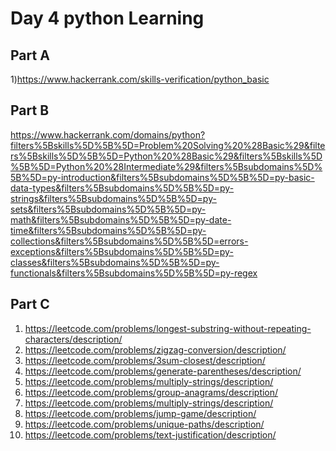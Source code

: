 # Day 4 python Learning

## Part A

1)https://www.hackerrank.com/skills-verification/python_basic

 
## Part B
https://www.hackerrank.com/domains/python?filters%5Bskills%5D%5B%5D=Problem%20Solving%20%28Basic%29&filters%5Bskills%5D%5B%5D=Python%20%28Basic%29&filters%5Bskills%5D%5B%5D=Python%20%28Intermediate%29&filters%5Bsubdomains%5D%5B%5D=py-introduction&filters%5Bsubdomains%5D%5B%5D=py-basic-data-types&filters%5Bsubdomains%5D%5B%5D=py-strings&filters%5Bsubdomains%5D%5B%5D=py-sets&filters%5Bsubdomains%5D%5B%5D=py-math&filters%5Bsubdomains%5D%5B%5D=py-date-time&filters%5Bsubdomains%5D%5B%5D=py-collections&filters%5Bsubdomains%5D%5B%5D=errors-exceptions&filters%5Bsubdomains%5D%5B%5D=py-classes&filters%5Bsubdomains%5D%5B%5D=py-functionals&filters%5Bsubdomains%5D%5B%5D=py-regex

## Part C
 
1) https://leetcode.com/problems/longest-substring-without-repeating-characters/description/
2) https://leetcode.com/problems/zigzag-conversion/description/
3) https://leetcode.com/problems/3sum-closest/description/
4) https://leetcode.com/problems/generate-parentheses/description/
5) https://leetcode.com/problems/multiply-strings/description/
6) https://leetcode.com/problems/group-anagrams/description/
7) https://leetcode.com/problems/multiply-strings/description/
8) https://leetcode.com/problems/jump-game/description/
9) https://leetcode.com/problems/unique-paths/description/
10) https://leetcode.com/problems/text-justification/description/
